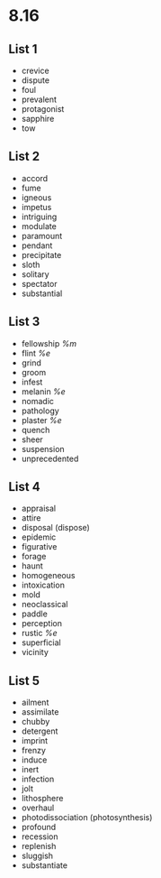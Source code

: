 # 8.16 
## List 1
* crevice
* dispute
* foul
* prevalent
* protagonist
* sapphire
* tow

## List 2
* accord
* fume
* igneous
* impetus
* intriguing
* modulate
* paramount
* pendant
* precipitate
* sloth
* solitary
* spectator
* substantial

## List 3
* fellowship *%m*
* flint *%e*
* grind
* groom
* infest
* melanin *%e*
* nomadic
* pathology
* plaster *%e*
* quench
* sheer
* suspension
* unprecedented

## List 4
* appraisal
* attire
* disposal (dispose)
* epidemic
* figurative
* forage
* haunt 
* homogeneous
* intoxication
* mold
* neoclassical
* paddle
* perception
* rustic *%e*
* superficial
* vicinity
## List 5
* ailment
* assimilate
* chubby
* detergent
* imprint
* frenzy
* induce
* inert
* infection
* jolt
* lithosphere
* overhaul
* photodissociation (photosynthesis)
* profound
* recession
* replenish
* sluggish
* substantiate